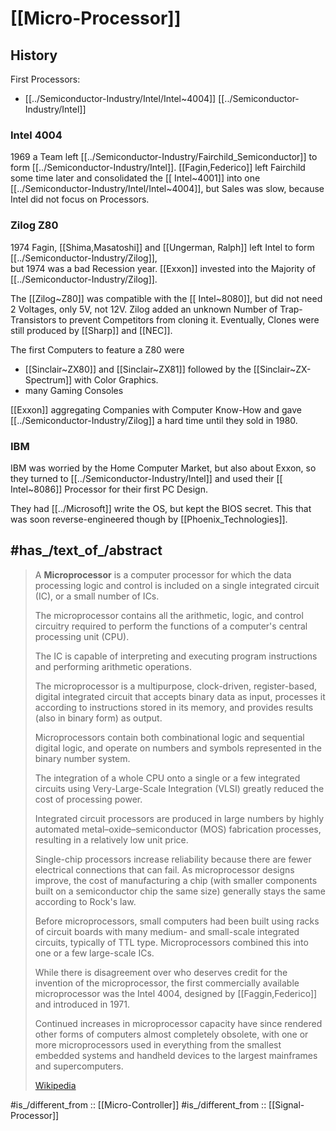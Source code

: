 
# [[Micro-Processor]]

## History 


First Processors: 
- [[../Semiconductor-Industry/Intel/Intel~4004]] [[../Semiconductor-Industry/Intel]] 

### Intel 4004 
1969 a Team left [[../Semiconductor-Industry/Fairchild_Semiconductor]] to form [[../Semiconductor-Industry/Intel]]. 
[[Fagin,Federico]] left Fairchild some time later 
and consolidated the [[ Intel~4001]] into one [[../Semiconductor-Industry/Intel/Intel~4004]], 
but Sales was slow, because Intel did not focus on Processors. 

### Zilog Z80 
1974 Fagin, [[Shima,Masatoshi]] and [[Ungerman, Ralph]] left Intel to form [[../Semiconductor-Industry/Zilog]],  
but 1974 was a bad Recession year. 
[[Exxon]] invested into the Majority of [[../Semiconductor-Industry/Zilog]]. 

The [[Zilog~Z80]] was compatible with the [[ Intel~8080]], 
but did not need 2 Voltages, only 5V, not 12V. 
Zilog added an unknown Number of Trap-Transistors 
to prevent Competitors from cloning it. 
Eventually, Clones were still produced by [[Sharp]] and [[NEC]]. 

The first Computers to feature a Z80 were 
- [[Sinclair~ZX80]] and [[Sinclair~ZX81]]  followed by the [[Sinclair~ZX-Spectrum]] with Color Graphics. 
- many Gaming Consoles 

 [[Exxon]] aggregating Companies with Computer Know-How and gave [[../Semiconductor-Industry/Zilog]] a hard time until they sold in 1980. 

### IBM 
IBM was worried by the Home Computer Market, but also about Exxon, 
so they turned to [[../Semiconductor-Industry/Intel]] and used their [[ Intel~8086]] Processor for their first PC Design. 

They had [[../Microsoft]] write the OS, but kept the BIOS secret. 
This that was soon reverse-engineered though by [[Phoenix_Technologies]]. 

## #has_/text_of_/abstract 

> A **Microprocessor** is a computer processor 
> for which the data processing logic and control is included on a single integrated circuit (IC), or a small number of ICs. 
> 
> The microprocessor contains all the arithmetic, logic, and control circuitry 
> required to perform the functions of a computer's central processing unit (CPU). 
> 
> The IC is capable of interpreting and executing program instructions and performing arithmetic operations. 
> 
> The microprocessor is a multipurpose, clock-driven, register-based, digital integrated circuit 
> that accepts binary data as input, processes it according to instructions stored in its memory, 
> and provides results (also in binary form) as output. 
> 
> Microprocessors contain both combinational logic and sequential digital logic, 
> and operate on numbers and symbols represented in the binary number system.
>
> The integration of a whole CPU onto a single or a few integrated circuits using Very-Large-Scale Integration (VLSI) 
> greatly reduced the cost of processing power. 
> 
> Integrated circuit processors are produced in large numbers 
> by highly automated metal–oxide–semiconductor (MOS) fabrication processes, resulting in a relatively low unit price. 
> 
> Single-chip processors increase reliability because there are fewer electrical connections that can fail. 
> As microprocessor designs improve, the cost of manufacturing a chip 
> (with smaller components built on a semiconductor chip the same size) generally stays the same according to Rock's law.
>
> Before microprocessors, small computers had been built using racks of circuit boards with 
> many medium- and small-scale integrated circuits, typically of TTL type. 
> Microprocessors combined this into one or a few large-scale ICs. 
> 
> While there is disagreement over who deserves credit for the invention of the microprocessor, 
> the first commercially available microprocessor was the Intel 4004, designed by [[Faggin,Federico]] and introduced in 1971.
>
> Continued increases in microprocessor capacity have since rendered other forms of computers almost completely obsolete, 
> with one or more microprocessors used in everything from the smallest embedded systems and handheld devices 
> to the largest mainframes and supercomputers.
>
> [Wikipedia](https://en.wikipedia.org/wiki/Microprocessor)

#is_/different_from :: [[Micro-Controller]] 
#is_/different_from :: [[Signal-Processor]] 


